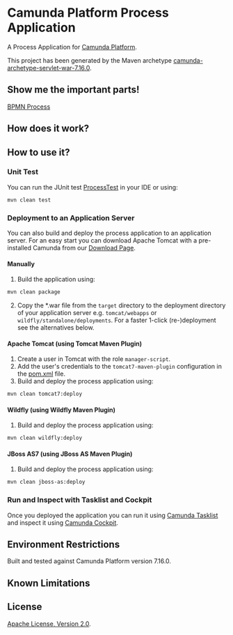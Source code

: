 # Camunda Platform Process Application
A Process Application for [Camunda Platform](http://docs.camunda.org).

This project has been generated by the Maven archetype
[camunda-archetype-servlet-war-7.16.0](https://docs.camunda.org/manual/latest/user-guide/process-applications/maven-archetypes/).

## Show me the important parts!
[BPMN Process](src/main/resources/process.bpmn)

## How does it work?

## How to use it?

### Unit Test
You can run the JUnit test [ProcessTest](src/test/java/ca/com/rbc/provisioningservlet/ProcessTest.java) in your IDE or using:

```bash
mvn clean test
```

### Deployment to an Application Server
You can also build and deploy the process application to an application server.
For an easy start you can download Apache Tomcat with a pre-installed Camunda
from our [Download Page](https://camunda.com/download/).

#### Manually
1. Build the application using:

```bash
mvn clean package
```
2. Copy the *.war file from the `target` directory to the deployment directory
of your application server e.g. `tomcat/webapps` or `wildfly/standalone/deployments`.
For a faster 1-click (re-)deployment see the alternatives below.

#### Apache Tomcat (using Tomcat Maven Plugin)
1. Create a user in Tomcat with the role `manager-script`.
2. Add the user's credentials to the `tomcat7-maven-plugin` configuration in the [pom.xml](pom.xml) file.
3. Build and deploy the process application using:

```bash
mvn clean tomcat7:deploy
```

#### Wildfly (using Wildfly Maven Plugin)
1. Build and deploy the process application using:

```bash
mvn clean wildfly:deploy
```

#### JBoss AS7 (using JBoss AS Maven Plugin)
1. Build and deploy the process application using:
```bash
mvn clean jboss-as:deploy
```

### Run and Inspect with Tasklist and Cockpit
Once you deployed the application you can run it using
[Camunda Tasklist](http://docs.camunda.org/latest/guides/user-guide/#tasklist)
and inspect it using
[Camunda Cockpit](http://docs.camunda.org/latest/guides/user-guide/#cockpit).

## Environment Restrictions
Built and tested against Camunda Platform version 7.16.0.

## Known Limitations

## License
[Apache License, Version 2.0](http://www.apache.org/licenses/LICENSE-2.0).

<!-- Tweet
New @Camunda example: Camunda Platform Process Application - A Process Application for [Camunda Platform](http://docs.camunda.org). https://github.com/camunda-consulting/code/tree/master/snippets/provisioningservlet
-->
